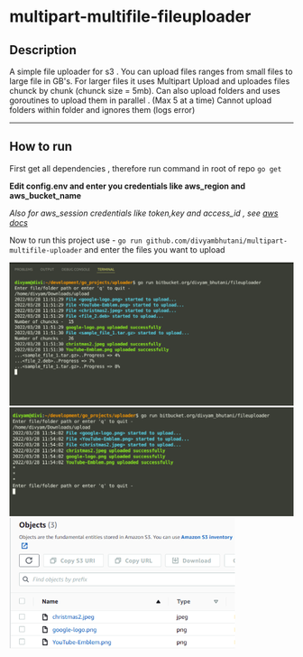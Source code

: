 # multipart-multifile-fileuploader

## Description

A simple file uploader for s3 . You can upload files ranges from small files to large file in GB's. For larger files it uses Multipart Upload and uploades files chunck by chunk (chunck size = 5mb).
Can also upload folders and uses goroutines to upload them in parallel . (Max 5 at a time)
Cannot upload folders within folder and ignores them (logs error)

---

## How to run

First get all dependencies , therefore run command in root of repo
`go get`

**Edit config.env and enter you credentials like aws_region and aws_bucket_name**

_Also for aws_session credentials like token,key and access_id , see [aws docs](https://docs.aws.amazon.com/sdk-for-go/v1/developer-guide/configuring-sdk.html)_

Now to run this project use -
`go run github.com/divyambhutani/multipart-multifile-uploader`
and enter the files you want to upload


<img src="img/Screenshot from 2022-03-28 11-52-12.png"  alt="News Screen" width="600"  />
<img src="img/Screenshot from 2022-03-28 11-54-10.png"  alt="News Screen" width="600"  />
<img src="img/Screenshot from 2022-03-28 11-56-15.png"  alt="News Screen" width="400"  />

